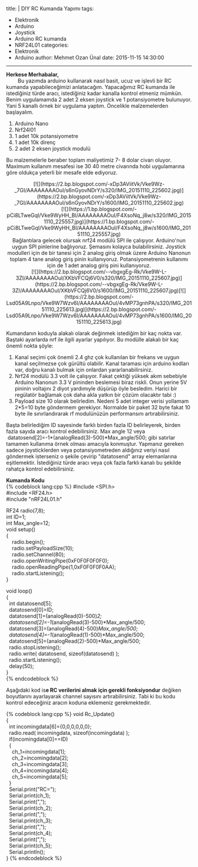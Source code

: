 title: |
  DIY RC Kumanda Yapımı
tags:
  - Elektronik
  - Arduino
  - Joystick
  - Arduino RC kumanda
  - NRF24L01
categories:
  - Elektronik
  - Arduino
author: Mehmet Ozan Ünal
date: 2015-11-15 14:30:00
---
**Herkese Merhabalar,**  
        Bu yazımda arduino kullanarak nasıl basit, ucuz ve işlevli bir RC kumanda yapabileceğimizi anlatacağım. Yapacağımız RC kumanda ile istediğiniz türde aracı, istediğiniz kadar kanalla kontrol etmeniz mümkün. Benim uygulamamda 2 adet 2 eksen joystick ve 1 potansiyometre bulunuyor. Yani 5 kanallı örnek bir uygulama yaptım. Öncelikle malzemelerden başlayalım.  

1.  Arduino Nano
2.  Nrf24l01
3.  1 adet 10k potansiyometre
4.  1 adet 10k direnç
5.  2 adet 2 eksen joystick modulü

<!-- more -->  

Bu malzemelerle beraber toplam maliyetimiz 7- 8 dolar civarı oluyor. Maximum kullanım mesafesi ise 30 40 metre civarında hobi uygulamarına göre oldukça yeterli bir mesafe elde ediyoruz.  

<div class="separator" style="clear: both; text-align: center;">[![](https://2.bp.blogspot.com/-xDp3AViitVk/Vke9Wz-_7GI/AAAAAAAAOuI/s6nGyovNDrY/s320/IMG_20151110_225602.jpg)](https://2.bp.blogspot.com/-xDp3AViitVk/Vke9Wz-_7GI/AAAAAAAAOuI/s6nGyovNDrY/s1600/IMG_20151110_225602.jpg)</div>

<div class="separator" style="clear: both; text-align: center;">[![](https://1.bp.blogspot.com/-pCi8LTweGqI/Vke9WyHH_BI/AAAAAAAAOuI/F4XsoNq_j8w/s320/IMG_20151110_225557.jpg)](https://1.bp.blogspot.com/-pCi8LTweGqI/Vke9WyHH_BI/AAAAAAAAOuI/F4XsoNq_j8w/s1600/IMG_20151110_225557.jpg)</div>

<div class="separator" style="clear: both; text-align: center;">Bağlantılara gelecek olursak nrf24 modülü SPI ile çalışıyor. Arduino'nun uygun SPI pinlerine bağlıyoruz. Şemasını kolayca bulabilirsiniz. Joystick modulleri için de bir tanesi için 2 analog giriş olmak üzere Arduino Nanonun toplam 4 tane analog giriş pinin kullanıyoruz. Potansiyometrenin kullanımı için de 1 adet analog giriş pini kullanıyoruz.</div>

<div class="separator" style="clear: both; text-align: center;">[![](https://2.bp.blogspot.com/--vbgxgEg-Rk/Vke9W-L-3ZI/AAAAAAAAOuI/XKbVFCQj6V0/s320/IMG_20151110_225607.jpg)](https://2.bp.blogspot.com/--vbgxgEg-Rk/Vke9W-L-3ZI/AAAAAAAAOuI/XKbVFCQj6V0/s1600/IMG_20151110_225607.jpg)[![](https://2.bp.blogspot.com/-Lsd05A9Lnpo/Vke9W7Wzv6I/AAAAAAAAOuI/4vMP73gnhPA/s320/IMG_20151110_225613.jpg)](https://2.bp.blogspot.com/-Lsd05A9Lnpo/Vke9W7Wzv6I/AAAAAAAAOuI/4vMP73gnhPA/s1600/IMG_20151110_225613.jpg)</div>

Kumandanın koduyla alakalı olarak değinmek istediğim bir kaç nokta var. Baştaki ayarlarda nrf ile ilgili ayarlar yapılıyor. Bu modülle alakalı bir kaç önemli nokta şöyle:  

1.  Kanal seçimi çok önemli 2.4 ghz çok kullanılan bir frekans ve uygun kanal seçilmezse çok gürültü olabilir. Kanal taraması için arduino kodları var, doğru kanalı bulmak için onlardan yararlanabilirsiniz.
2.  Nrf24 modülü 3.3 volt ile çalışıyor. Fakat çektiği yüksek akım sebebiyle Arduino Nanonun 3.3 V pininden beslemesi biraz riskli. Onun yerine 5V pininin voltajını 2 diyot yardımıyle düşürüp öyle besledim. Harici bir regülatör bağlamak çok daha akla yatkın bir çözüm olacaktır tabi :)
3.  Payload size 10 olarak belirledim. Nedeni 5 adet integer verisi yollamam 2*5=10 byte göndermem gerekiyor. Normalde bir paket 32 byte fakat 10 byte ile sınırlandırarak rf modulünüzün performansını artırabilirsiniz.

<div>Başta belirlediğim ID sayesinde farklı birden fazla ID belirleyerek, birden fazla sayıda aracı kontrol edebilirsiniz. Max angle 12 veya  datatosend[2]=-1*(analogRead(3)-500)*Max_angle/500; gibi satırlar tamamen kullanıma örnek olması amacıyla konmuştur. Yapmanız gereken sadece joysticklerden veya potansiyometreden aldığınız veriyi nasıl göndermek isterseniz o şekile çevirip "datatosend" array elemanlarına eşitlemektir. İstediğiniz türde aracı veya çok fazla farklı kanalı bu şekilde rahatça kontrol edebilirsiniz.</div>

**Kumanda Kodu**  
{% codeblock lang:cpp %}
#include <SPI.h>  
#include <RF24.h>  
#include "nRF24L01.h"  

RF24 radio(7,8);  
int ID=1;  
int Max_angle=12;  
void setup()  
{  
    radio.begin();  
    radio.setPayloadSize(10);  
    radio.setChannel(80);  
    radio.openWritingPipe(0xF0F0F0F0F0);  
    radio.openReadingPipe(1,0xF0F0F0F0AA);  
    radio.startListening();  
}  

void loop()  
{  
  int datatosend[5];  
  datatosend[0]=ID;  
  datatosend[1]=(analogRead(0)-500)*2;  
  datatosend[2]=-1*(analogRead(3)-500)*Max_angle/500;  
  datatosend[3]=(analogRead(4)-500)*Max_angle/500;  
  datatosend[4]=-1*(analogRead(1)-500)*Max_angle/500;  
  datatosend[5]=(analogRead(2)-500)*Max_angle/500;  
  radio.stopListening();  
  radio.write( datatosend, sizeof(datatosend) );  
  radio.startListening();  
  delay(50);  
}  
{% endcodeblock %}

Aşağıdaki kod is**e RC verilerini almak için gerekli fonksiyondur** değiken boyutlarını ayarlayarak channel sayısını artırabilirsiniz. Tabi ki bu kodu kontrol edeceğiniz aracın koduna eklemeniz gerekmektedir.  

{% codeblock lang:cpp %}
void Rc_Update()  
{  
  int incomingdata[6]={0,0,0,0,0,0};  
  radio.read( incomingdata, sizeof(incomingdata) );  
  if(incomingdata[0]==ID)  
  {  
    ch_1=incomingdata[1];  
    ch_2=incomingdata[2];  
    ch_3=incomingdata[3];  
    ch_4=incomingdata[4];  
    ch_5=incomingdata[5];  
  }  
  Serial.print("RC=");  
  Serial.print(ch_1);  
  Serial.print(",");  
  Serial.print(ch_2);  
  Serial.print(",");  
  Serial.print(ch_3);  
  Serial.print(",");  
  Serial.print(ch_4);  
  Serial.print(",");  
  Serial.print(ch_5);  
  Serial.println();  
}
{% endcodeblock %}
